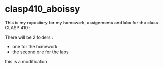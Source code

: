 # clasp410_aboissy
This is my repository for my homework, assignments and labs for the class CLASP 410 :

There will be 2 folders :
- one for the homework
- the second one for the labs

this is a modification